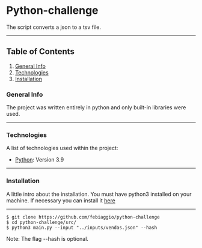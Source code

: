 # Python-challenge
The script converts a json to a tsv file.
***

## Table of Contents
1. [General Info](#general-info)
2. [Technologies](#technologies)
3. [Installation](#installation)

<a name="general-info"></a>
### General Info
The project was written entirely in python and only built-in libraries were used.
***

<a name="technologies"></a>
### Technologies
A list of technologies used within the project:
* [Python](https://www.python.org/): Version 3.9
***

<a name="installation"></a>
### Installation
A little intro about the installation. 
You must have python3 installed on your machine. If necessary you can install it [here](https://www.python.org/downloads/)
***

```
$ git clone https://github.com/febiaggio/python-challenge
$ cd python-challenge/src/
$ python3 main.py --input "../inputs/vendas.json" --hash

```
Note: The flag --hash is optional.
